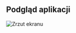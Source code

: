 ## Podgląd aplikacji

![Zrzut ekranu](https://raw.githubusercontent.com/jaman7/logic-react-react-flow/client/public/img/dashboard.png)
